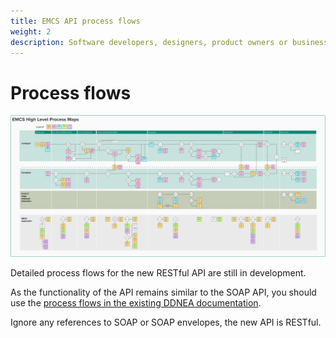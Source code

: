 ```yaml
---
title: EMCS API process flows
weight: 2
description: Software developers, designers, product owners or business analysts. Integrate your software with the EMCS service
---
```


# Process flows

![A high level process map for EMCS API](images/emcs-api-high-level-process-map.png)

Detailed process flows for the new RESTful API are still in development.

As the functionality of the API remains similar to the SOAP API, you should use the [process flows in the existing DDNEA documentation](https://www.gov.uk/government/publications/emcs-functional-stage-31-fs31-technical-specifications). 

Ignore any references to SOAP or SOAP envelopes, the new API is RESTful.